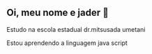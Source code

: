 ## Oi, meu nome e jader 👋

Estudo na escola estadual dr.mitsusada umetani

Estou aprendendo a linguagem java script

